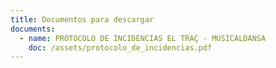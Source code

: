 ```yaml
---
title: Documentos para descargar
documents:
  - name: PROTOCOLO DE INCIDENCIAS EL TRAÇ - MUSICALDANSA
    doc: /assets/protocolo_de_incidencias.pdf
---
```

